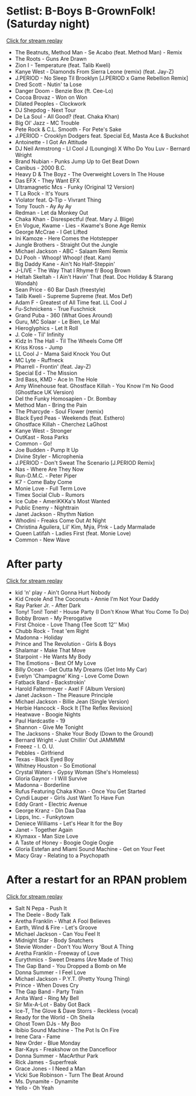 # Setlist: B-Boys B-GrownFolk! (Saturday night)

[Click for stream replay](https://www.reddit.com/rpan/r/RedditSets/no2poo)

 * The Beatnuts, Method Man - Se Acabo (feat. Method Man) - Remix
 * The Roots - Guns Are Drawn
 * Zion I - Temperature (feat. Talib Kweli)
 * Kanye West - Diamonds From Sierra Leone (remix) (feat. Jay-Z)
 * J.PERIOD - No Sleep Til Brooklyn [J.PERIOD x Game Rebellion Remix]
 * Dred Scott - Nutin' ta Lose
 * Danger Doom - Benzie Box (ft. Cee-Lo)
 * Cocoa Brovaz - Won on Won
 * Dilated Peoples - Clockwork
 * DJ Shepdog - Next Tour
 * De La Soul - All Good? (feat. Chaka Khan)
 * Big Ol' Jazz - MC Trouble
 * Pete Rock & C.L. Smooth - For Pete's Sake
 * J.PERIOD - Crooklyn Dodgers feat. Special Ed, Masta Ace & Buckshot
 * Antoinette - I Got An Attitude
 * DJ Neil Armstrong - Ll Cool J (Lounging) X Who Do You Luv - Bernard Wright
 * Brand Nubian - Punks Jump Up to Get Beat Down
 * Canibus - 2000 B.C.
 * Heavy D & The Boyz - The Overweight Lovers In The House
 * Das EFX - They Want EFX
 * Ultramagnetic Mcs - Funky (Original 12 Version)
 * T La Rock - It's Yours
 * Violator feat. Q‐Tip - Vivrant Thing
 * Tony Touch - Ay Ay Ay
 * Redman - Let da Monkey Out
 * Chaka Khan - Disrespectful (feat. Mary J. Blige)
 * En Vogue, Kwame - Lies - Kwame's Bone Age Remix
 * George McCrae - I Get Lifted
 * Ini Kamoze - Here Comes the Hotstepper
 * Jungle Brothers - Straight Out the Jungle
 * Michael Jackson - ABC - Salaam Remi Remix
 * DJ Pooh - Whoop! Whoop! (feat. Kam)
 * Big Daddy Kane - Ain't No Half-Steppin'
 * J-LIVE - The Way That I Rhyme f/ Boog Brown
 * Heltah Skeltah - I Ain't Havin' That (feat. Doc Holiday & Starang Wondah)
 * Sean Price - 60 Bar Dash (freestyle)
 * Talib Kweli - Supreme Supreme (feat. Mos Def)
 * Adam F - Greatest of All Time feat. LL Cool J
 * Fu-Schnickens - True Fuschnick
 * Grand Puba - 360 (What Goes Around)
 * Guru, MC Solaar - Le Bien, Le Mal
 * Hieroglyphics - Let It Roll
 * J. Cole - Til' Infinity
 * Kidz In The Hall - Til The Wheels Come Off
 * Kriss Kross - Jump
 * LL Cool J - Mama Said Knock You Out
 * MC Lyte - Ruffneck
 * Pharrell - Frontin' (feat. Jay-Z)
 * Special Ed - The Mission
 * 3rd Bass, KMD - Ace In The Hole
 * Amy Winehouse feat. Ghostface Killah - You Know I'm No Good (Ghostface UK Version)
 * Del the Funky Homosapien - Dr. Bombay
 * Method Man - Bring the Pain
 * The Pharcyde - Soul Flower (remix)
 * Black Eyed Peas - Weekends (feat. Esthero)
 * Ghostface Killah - Cherchez LaGhost
 * Kanye West - Stronger
 * OutKast - Rosa Parks
 * Common - Go!
 * Joe Budden - Pump It Up
 * Divine Styler - Microphenia
 * J.PERIOD - Don't Sweat The Scenario [J.PERIOD Remix]
 * Nas - Where Are They Now
 * Run-D.M.C. - Peter Piper
 * K7 - Come Baby Come
 * Monie Love - Full Term Love
 * Timex Social Club - Rumors
 * Ice Cube - AmeriKKKa's Most Wanted
 * Public Enemy - Nighttrain
 * Janet Jackson - Rhythm Nation
 * Whodini - Freaks Come Out At Night
 * Christina Aguilera, Lil' Kim, Mýa, P!nk - Lady Marmalade
 * Queen Latifah - Ladies First (feat. Monie Love)
 * Common - New Wave

# After party

[Click for stream replay](https://www.reddit.com/rpan/r/RedditSets/no5jph)

 * kid 'n' play - Ain't Gonna Hurt Nobody
 * Kid Creole And The Coconuts - Annie I'm Not Your Daddy
 * Ray Parker Jr. - After Dark
 * Tony! Toni! Toné! - House Party (I Don't Know What You Come To Do)
 * Bobby Brown - My Prerogative
 * First Choice - Love Thang (Tee Scott 12'' Mix)
 * Chubb Rock - Treat 'em Right
 * Madonna - Holiday
 * Prince and The Revolution - Girls & Boys
 * Shalamar - Make That Move
 * Starpoint - He Wants My Body
 * The Emotions - Best Of My Love
 * Billy Ocean - Get Outta My Dreams (Get Into My Car)
 * Evelyn 'Champagne' King - Love Come Down
 * Fatback Band - Backstrokin'
 * Harold Faltermeyer - Axel F (Album Version)
 * Janet Jackson - The Pleasure Principle
 * Michael Jackson - Billie Jean (Single Version)
 * Herbie Hancock - Rock It [The Reflex Revision]
 * Heatwave - Boogie Nights
 * Paul Hardcastle - 19
 * Shannon - Give Me Tonight
 * The Jacksons - Shake Your Body (Down to the Ground)
 * Bernard Wright - Just Chillin' Out JAMMMM
 * Freeez - I. O. U.
 * Pebbles - Girlfriend
 * Texas - Black Eyed Boy
 * Whitney Houston - So Emotional
 * Crystal Waters - Gypsy Woman (She's Homeless)
 * Gloria Gaynor - I Will Survive
 * Madonna - Borderline
 * Rufus Featuring Chaka Khan - Once You Get Started
 * Cyndi Lauper - Girls Just Want To Have Fun
 * Eddy Grant - Electric Avenue
 * George Kranz - Din Daa Daa
 * Lipps, Inc. - Funkytown
 * Deniece Williams - Let's Hear It for the Boy
 * Janet - Together Again
 * Klymaxx - Man Size Love
 * A Taste of Honey - Boogie Oogie Oogie
 * Gloria Estefan and Miami Sound Machine - Get on Your Feet
 * Macy Gray - Relating to a Psychopath

# After a restart for an RPAN problem

[Click for stream replay](https://www.reddit.com/rpan/r/RedditSets/no6xkn)

 * Salt N Pepa - Push It
 * The Deele - Body Talk
 * Aretha Franklin - What A Fool Believes
 * Earth, Wind & Fire - Let's Groove
 * Michael Jackson - Can You Feel It
 * Midnight Star - Body Snatchers
 * Stevie Wonder - Don't You Worry 'Bout A Thing
 * Aretha Franklin - Freeway of Love
 * Eurythmics - Sweet Dreams (Are Made of This)
 * The Gap Band - You Dropped a Bomb on Me
 * Donna Summer - I Feel Love
 * Michael Jackson - P.Y.T. (Pretty Young Thing)
 * Prince - When Doves Cry
 * The Gap Band - Party Train
 * Anita Ward - Ring My Bell
 * Sir Mix-A-Lot - Baby Got Back
 * Ice-T, The Glove & Dave Storrs - Reckless (vocal)
 * Ready for the World - Oh Sheila
 * Ghost Town DJs - My Boo
 * Ibibio Sound Machine - The Pot Is On Fire
 * Irene Cara - Fame
 * New Order - Blue Monday
 * Bar-Kays - Freakshow on the Dancefloor
 * Donna Summer - MacArthur Park
 * Rick James - Superfreak
 * Grace Jones - I Need a Man
 * Vicki Sue Robinson - Turn The Beat Around
 * Ms. Dynamite - Dynamite
 * Yello - Oh Yeah
